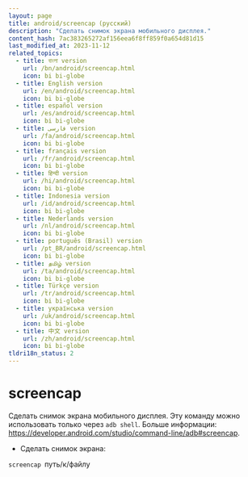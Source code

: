 ```yaml
---
layout: page
title: android/screencap (русский)
description: "Сделать снимок экрана мобильного дисплея."
content_hash: 7ac383265272af156eea6f8ff859f0a654d81d15
last_modified_at: 2023-11-12
related_topics:
  - title: বাংলা version
    url: /bn/android/screencap.html
    icon: bi bi-globe
  - title: English version
    url: /en/android/screencap.html
    icon: bi bi-globe
  - title: español version
    url: /es/android/screencap.html
    icon: bi bi-globe
  - title: فارسی version
    url: /fa/android/screencap.html
    icon: bi bi-globe
  - title: français version
    url: /fr/android/screencap.html
    icon: bi bi-globe
  - title: हिन्दी version
    url: /hi/android/screencap.html
    icon: bi bi-globe
  - title: Indonesia version
    url: /id/android/screencap.html
    icon: bi bi-globe
  - title: Nederlands version
    url: /nl/android/screencap.html
    icon: bi bi-globe
  - title: português (Brasil) version
    url: /pt_BR/android/screencap.html
    icon: bi bi-globe
  - title: தமிழ் version
    url: /ta/android/screencap.html
    icon: bi bi-globe
  - title: Türkçe version
    url: /tr/android/screencap.html
    icon: bi bi-globe
  - title: українська version
    url: /uk/android/screencap.html
    icon: bi bi-globe
  - title: 中文 version
    url: /zh/android/screencap.html
    icon: bi bi-globe
tldri18n_status: 2
---
```

# screencap

Сделать снимок экрана мобильного дисплея.
Эту команду можно использовать только через `adb shell`.
Больше информации: <https://developer.android.com/studio/command-line/adb#screencap>.

- Сделать снимок экрана:

`screencap `<span class="tldr-var badge badge-pill bg-dark-lm bg-white-dm text-white-lm text-dark-dm font-weight-bold">путь/к/файлу</span>
